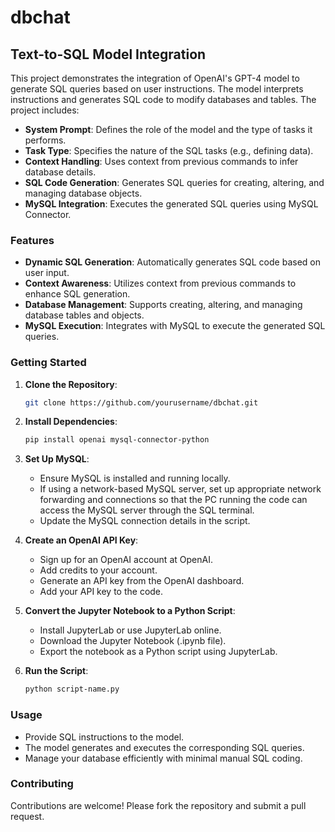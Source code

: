 # dbchat

## Text-to-SQL Model Integration

This project demonstrates the integration of OpenAI's GPT-4 model to generate SQL queries based on user instructions. The model interprets instructions and generates SQL code to modify databases and tables. The project includes:

- **System Prompt**: Defines the role of the model and the type of tasks it performs.
- **Task Type**: Specifies the nature of the SQL tasks (e.g., defining data).
- **Context Handling**: Uses context from previous commands to infer database details.
- **SQL Code Generation**: Generates SQL queries for creating, altering, and managing database objects.
- **MySQL Integration**: Executes the generated SQL queries using MySQL Connector.

### Features

- **Dynamic SQL Generation**: Automatically generates SQL code based on user input.
- **Context Awareness**: Utilizes context from previous commands to enhance SQL generation.
- **Database Management**: Supports creating, altering, and managing database tables and objects.
- **MySQL Execution**: Integrates with MySQL to execute the generated SQL queries.

### Getting Started

1. **Clone the Repository**:
   ```bash
   git clone https://github.com/yourusername/dbchat.git
   ```
2. **Install Dependencies**:
   ```bash
   pip install openai mysql-connector-python
   ```
3. **Set Up MySQL**:
   - Ensure MySQL is installed and running locally.
   - If using a network-based MySQL server, set up appropriate network forwarding and connections so that the PC running the code can access the MySQL server through the SQL terminal.
   - Update the MySQL connection details in the script.

4. **Create an OpenAI API Key**:
   - Sign up for an OpenAI account at OpenAI.
   - Add credits to your account.
   - Generate an API key from the OpenAI dashboard.
   - Add your API key to the code.

5. **Convert the Jupyter Notebook to a Python Script**:
   - Install JupyterLab or use JupyterLab online.
   - Download the Jupyter Notebook (.ipynb file).
   - Export the notebook as a Python script using JupyterLab.

6. **Run the Script**:
   ```bash
   python script-name.py
   ```

### Usage

- Provide SQL instructions to the model.
- The model generates and executes the corresponding SQL queries.
- Manage your database efficiently with minimal manual SQL coding.

### Contributing

Contributions are welcome! Please fork the repository and submit a pull request.
